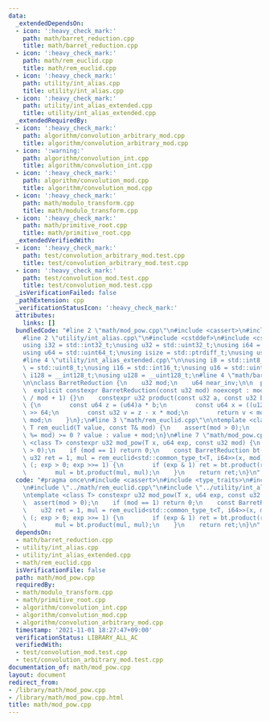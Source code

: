 ```yaml
---
data:
  _extendedDependsOn:
  - icon: ':heavy_check_mark:'
    path: math/barret_reduction.cpp
    title: math/barret_reduction.cpp
  - icon: ':heavy_check_mark:'
    path: math/rem_euclid.cpp
    title: math/rem_euclid.cpp
  - icon: ':heavy_check_mark:'
    path: utility/int_alias.cpp
    title: utility/int_alias.cpp
  - icon: ':heavy_check_mark:'
    path: utility/int_alias_extended.cpp
    title: utility/int_alias_extended.cpp
  _extendedRequiredBy:
  - icon: ':heavy_check_mark:'
    path: algorithm/convolution_arbitrary_mod.cpp
    title: algorithm/convolution_arbitrary_mod.cpp
  - icon: ':warning:'
    path: algorithm/convolution_int.cpp
    title: algorithm/convolution_int.cpp
  - icon: ':heavy_check_mark:'
    path: algorithm/convolution_mod.cpp
    title: algorithm/convolution_mod.cpp
  - icon: ':heavy_check_mark:'
    path: math/modulo_transform.cpp
    title: math/modulo_transform.cpp
  - icon: ':heavy_check_mark:'
    path: math/primitive_root.cpp
    title: math/primitive_root.cpp
  _extendedVerifiedWith:
  - icon: ':heavy_check_mark:'
    path: test/convolution_arbitrary_mod.test.cpp
    title: test/convolution_arbitrary_mod.test.cpp
  - icon: ':heavy_check_mark:'
    path: test/convolution_mod.test.cpp
    title: test/convolution_mod.test.cpp
  _isVerificationFailed: false
  _pathExtension: cpp
  _verificationStatusIcon: ':heavy_check_mark:'
  attributes:
    links: []
  bundledCode: "#line 2 \"math/mod_pow.cpp\"\n#include <cassert>\n#include <type_traits>\n\
    #line 2 \"utility/int_alias.cpp\"\n#include <cstddef>\n#include <cstdint>\n\n\
    using i32 = std::int32_t;\nusing u32 = std::uint32_t;\nusing i64 = std::int64_t;\n\
    using u64 = std::uint64_t;\nusing isize = std::ptrdiff_t;\nusing usize = std::size_t;\n\
    #line 4 \"utility/int_alias_extended.cpp\"\n\nusing i8 = std::int8_t;\nusing u8\
    \ = std::uint8_t;\nusing i16 = std::int16_t;\nusing u16 = std::uint16_t;\nusing\
    \ i128 = __int128_t;\nusing u128 = __uint128_t;\n#line 4 \"math/barret_reduction.cpp\"\
    \n\nclass BarretReduction {\n    u32 mod;\n    u64 near_inv;\n\n  public:\n  \
    \  explicit constexpr BarretReduction(const u32 mod) noexcept : mod(mod), near_inv((u64)(-1)\
    \ / mod + 1) {}\n    constexpr u32 product(const u32 a, const u32 b) const noexcept\
    \ {\n        const u64 z = (u64)a * b;\n        const u64 x = ((u128)z * near_inv)\
    \ >> 64;\n        const u32 v = z - x * mod;\n        return v < mod ? v : v +\
    \ mod;\n    }\n};\n#line 3 \"math/rem_euclid.cpp\"\n\ntemplate <class T> constexpr\
    \ T rem_euclid(T value, const T& mod) {\n    assert(mod > 0);\n    return (value\
    \ %= mod) >= 0 ? value : value + mod;\n}\n#line 7 \"math/mod_pow.cpp\"\n\ntemplate\
    \ <class T> constexpr u32 mod_pow(T x, u64 exp, const u32 mod) {\n    assert(mod\
    \ > 0);\n    if (mod == 1) return 0;\n    const BarretReduction bt(mod);\n   \
    \ u32 ret = 1, mul = rem_euclid<std::common_type_t<T, i64>>(x, mod);\n    for\
    \ (; exp > 0; exp >>= 1) {\n        if (exp & 1) ret = bt.product(ret, mul);\n\
    \        mul = bt.product(mul, mul);\n    }\n    return ret;\n}\n"
  code: "#pragma once\n#include <cassert>\n#include <type_traits>\n#include \"../math/barret_reduction.cpp\"\
    \n#include \"../math/rem_euclid.cpp\"\n#include \"../utility/int_alias.cpp\"\n\
    \ntemplate <class T> constexpr u32 mod_pow(T x, u64 exp, const u32 mod) {\n  \
    \  assert(mod > 0);\n    if (mod == 1) return 0;\n    const BarretReduction bt(mod);\n\
    \    u32 ret = 1, mul = rem_euclid<std::common_type_t<T, i64>>(x, mod);\n    for\
    \ (; exp > 0; exp >>= 1) {\n        if (exp & 1) ret = bt.product(ret, mul);\n\
    \        mul = bt.product(mul, mul);\n    }\n    return ret;\n}\n"
  dependsOn:
  - math/barret_reduction.cpp
  - utility/int_alias.cpp
  - utility/int_alias_extended.cpp
  - math/rem_euclid.cpp
  isVerificationFile: false
  path: math/mod_pow.cpp
  requiredBy:
  - math/modulo_transform.cpp
  - math/primitive_root.cpp
  - algorithm/convolution_int.cpp
  - algorithm/convolution_mod.cpp
  - algorithm/convolution_arbitrary_mod.cpp
  timestamp: '2021-11-01 18:27:47+09:00'
  verificationStatus: LIBRARY_ALL_AC
  verifiedWith:
  - test/convolution_mod.test.cpp
  - test/convolution_arbitrary_mod.test.cpp
documentation_of: math/mod_pow.cpp
layout: document
redirect_from:
- /library/math/mod_pow.cpp
- /library/math/mod_pow.cpp.html
title: math/mod_pow.cpp
---
```

